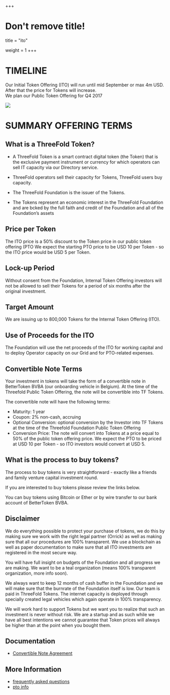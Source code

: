 +++
# Don't remove title!
title = "ito"

weight = 1
+++

# TIMELINE

Our Initial Token Offering (ITO) will run until mid September or max 4m USD.  After that the price for Tokens will increase.  
We plan our Public Token Offering for Q4 2017


![](../img/ito-timeline-august.png)

# SUMMARY OFFERING TERMS

## What is a ThreeFold Token?

- A ThreeFold Token is a smart contract digital token (the Token) that is the exclusive payment instrument or currency for which operators can sell IT capacity via our Directory service. 
 - ThreeFold operators sell their capacity for  Tokens, ThreeFold users buy capacity.
   
- The ThreeFold Foundation is the issuer of the Tokens. 
- The Tokens represent an economic interest in the ThreeFold Foundation and are bcked by the full faith and credit of the Foundation and all of the Foundation’s assets

## Price per Token

The ITO price is a 50% discount to the Token price in our public token offering (PTO 
We expect the starting PTO price to be USD 10 per Token - so the ITO price would be USD 5 per Token.

## Lock-up Period

Without consent from the Foundation, Internal Token Offering investors will not be allowed to sell their Tokens for a period of six months after the original investment.


## Target Amount

We are issuing up to 800,000 Tokens for the Internal Token Offering (ITO).

## Use of Proceeds for the ITO

The Foundation will use the net proceeds of the ITO for working capital and to deploy Operator capacity on our Grid and for PTO-related expenses.

## Convertible Note Terms

Your investment in tokens will take the form of a convertible note in BetterToken BVBA (our onboarding vehicle in Belgium).  At the time of the Threefold Public Token Offering, the note will be convertible into TF Tokens.

The convertible note will have the following terms:

- Maturity: 1 year
- Coupon: 2% non-cash, accruing
- Optional Conversion:  optional conversion by the Investor into TF Tokens at the time of the Threefold Foundation Public Token Offering
- Conversion Price:  The note will convert into Tokens at a price equal to 50% of the public token offering price.  We expect the PTO to be priced at USD 10 per Token - so ITO investors would convert at USD 5.

## What is the process to buy tokens?

The process to buy tokens is very straightforward - exactly like a friends and family venture capital investment round.

If you are interested to buy tokens please review the links below.

You can buy tokens using Bitcoin or Ether or by wire transfer to our bank account of BetterToken BVBA.

## Disclaimer

We do everything possible to protect your purchase of tokens, we do this by making sure we work with the right legal partner (Orrick) as well as making sure that all our procedures are 100% transparent. We use a blockchain as well as paper documentation to make sure that all ITO investments are registered in the most secure way.

You will have full insight on budgets of the Foundation and all progress we are making.
We want to be a teal organization (means 100% transparent organization, more info soon).

We always want to keep 12 months of cash buffer in the Foundation and we will make sure that the burnrate of the Foundation itself is low. Our team is paid in ThreeFold Tokens. The internet capacity is deployed through specially created legal vehicles which again operate in 100% transparency. 

We will work hard to support Tokens but we want you to realize that such an investment is never without risk. We are a startup and as such while we have all best intentions we cannot guarantee that Token prices will always be higher than at the point when you bought them.

## Documentation

- [Convertible Note Agreement](http://tiny.cc/tf_ito_investment_agr)

## More Information

- [frequently asked questions](http://www.threefoldtoken.com/faq/)
- [pto info](http://www.threefoldtoken.com/pto/)

